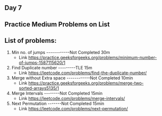 ## Day 7

## Practice Medium Problems on List 

## List of problems:

1. Min no. of jumps ------------Not Completed 30m
    - Link https://practice.geeksforgeeks.org/problems/minimum-number-of-jumps-1587115620/1
2. Find Duplicate number ---------TLE 15m
    - Link https://leetcode.com/problems/find-the-duplicate-number/
3. Merge without Extra space ------------Not Completed 10min
    - Link https://practice.geeksforgeeks.org/problems/merge-two-sorted-arrays5135/1
4. Merge Intervals --------Not Completed 15min
    - Link https://leetcode.com/problems/merge-intervals/
5. Next Permutation -------Not Completed 15min
    - Link https://leetcode.com/problems/next-permutation/
